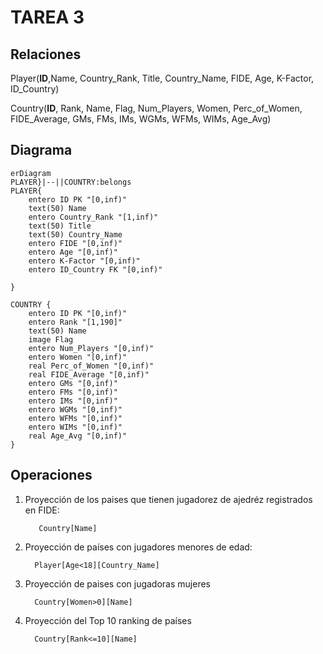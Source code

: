# TAREA 3
## Relaciones

Player(**ID**,Name, Country_Rank, Title, Country_Name, FIDE, Age, K-Factor, ID_Country)

Country(**ID**, Rank, Name, Flag, Num_Players, Women, Perc_of_Women, FIDE_Average, GMs, FMs, IMs, WGMs, WFMs, WIMs, Age_Avg)

## Diagrama
```mermaid
erDiagram
PLAYER}|--||COUNTRY:belongs
PLAYER{
    entero ID PK "[0,inf)"
    text(50) Name
    entero Country_Rank "[1,inf)"
    text(50) Title
    text(50) Country_Name
    entero FIDE "[0,inf)"
    entero Age "[0,inf)"
    entero K-Factor "[0,inf)"
    entero ID_Country FK "[0,inf)"

}
    
COUNTRY {
    entero ID PK "[0,inf)"
    entero Rank "[1,190]" 
    text(50) Name
    image Flag 
    entero Num_Players "[0,inf)"
    entero Women "[0,inf)"
    real Perc_of_Women "[0,inf)"
    real FIDE_Average "[0,inf)"
    entero GMs "[0,inf)"
    entero FMs "[0,inf)"
    entero IMs "[0,inf)"
    entero WGMs "[0,inf)"
    entero WFMs "[0,inf)"
    entero WIMs "[0,inf)"
    real Age_Avg "[0,inf)"
} 
```

## Operaciones
1. Proyección de los paises que tienen jugadorez de ajedréz registrados en FIDE:

          Country[Name]

2. Proyección de países con jugadores menores de edad:

         Player[Age<18][Country_Name]
        
3. Proyección de paises con jugadoras mujeres

         Country[Women>0][Name]

4. Proyección del Top 10 ranking de países

         Country[Rank<=10][Name]
